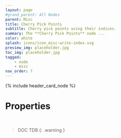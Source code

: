 ```yaml
---
layout: page
#grand_parent: All Nodes
parent: Misc
title: Cherry Pick Points
subtitle: Cherry pick points using their indices.
summary: The **Cherry Pick Points** node ...
color: white
splash: icons/icon_misc-write-index.svg
preview_img: placeholder.jpg
toc_img: placeholder.jpg
tagged: 
    - node
    - misc
nav_order: 7
---
```


{% include header_card_node %}

# Properties
<br>

> DOC TDB
{: .warning }